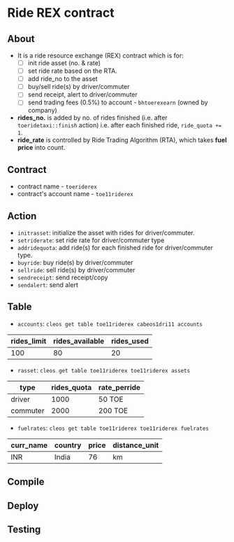 # Ride REX contract
## About
* It is a ride resource exchange (REX) contract which is for: 
	- [ ] init ride asset (no. & rate)
	- [ ] set ride rate based on the RTA.
	- [ ] add ride_no to the asset
	- [ ] buy/sell ride(s) by driver/commuter
	- [ ] send receipt, alert to driver/commuter
	- [ ] send trading fees (0.5%) to account - `bhtoerexearn` (owned by company)
* __rides_no.__ is added by no. of rides finished (i.e. after `toeridetaxi::finish` action) i.e. after each finished ride, `ride_quota += 1`.
* __ride_rate__ is controlled by Ride Trading Algorithm (RTA), which takes __fuel price__ into count.

## Contract
* contract name - `toeriderex`
* contract's account name - `toe11riderex`

## Action
- `initrasset`: initialize the asset with rides for driver/commuter.
- `setriderate`: set ride rate for driver/commuter type
- `addridequota`: add ride(s) for each finished ride for driver/commuter type.
- `buyride`: buy ride(s) by driver/commuter
- `sellride`: sell ride(s) by driver/commuter
- `sendreceipt`: send receipt/copy
- `sendalert`: send alert

## Table
- `accounts`: `cleos get table toe11riderex cabeos1dri11 accounts`

| rides_limit | rides_available | rides_used |
|-------------|-----------------|------------|
| 100 | 80 | 20 | 


- `rasset`: `cleos get table toe11riderex toe11riderex assets`

| type | rides_quota | rate_perride |
|------|------|----|
| driver | 1000 | 50 TOE |
| commuter | 2000 | 200 TOE |

- `fuelrates`: `cleos get table toe11riderex toe11riderex fuelrates`

| curr_name | country | price | distance_unit |
|---|---|---|---|
| INR | India | 76 | km

## Compile
## Deploy
## Testing
